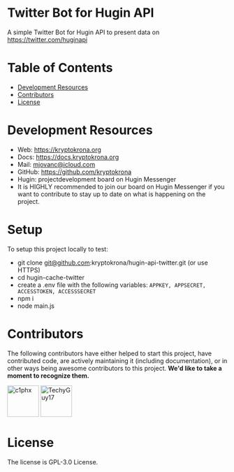 # Twitter Bot for Hugin API

A simple Twitter Bot for Hugin API to present data on https://twitter.com/huginapi 

# Table of Contents

- [Development Resources](#development-resources)
- [Contributors](#contributors)
- [License](#license)

# Development Resources

- Web: https://kryptokrona.org
- Docs: https://docs.kryptokrona.org
- Mail: mjovanc@icloud.com
- GitHub: https://github.com/kryptokrona
- Hugin: projectdevelopment board on Hugin Messenger
- It is HIGHLY recommended to join our board on Hugin Messenger if you want to contribute to stay up to date on what is happening on the project.

# Setup

To setup this project locally to test:

- git clone git@github.com:kryptokrona/hugin-api-twitter.git (or use HTTPS)
- cd hugin-cache-twitter
- create a .env file with the following variables: ```APPKEY, APPSECRET, ACCESSTOKEN, ACCESSSECRET ```
- npm i 
- node main.js

# Contributors

The following contributors have either helped to start this project, have contributed
code, are actively maintaining it (including documentation), or in other ways
being awesome contributors to this project. **We'd like to take a moment to recognize them.**

[<img src="https://github.com/c1phx?size=72" alt="c1phx" width="72">](https://github.com/c1phx)
[<img src="https://github.com/TechyGuy17.png?size=72" alt="TechyGuy17" width="72">](https://github.com/TechyGuy17)

# License

The license is GPL-3.0 License.